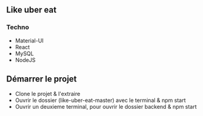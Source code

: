 ## Like uber eat

### Techno
- Material-UI
- React
- MySQL
- NodeJS

## Démarrer le projet
- Clone le projet & l'extraire
- Ouvrir le dossier (like-uber-eat-master) avec le terminal & npm start
- Ouvrir un deuxieme terminal, pour ouvrir le dossier backend & npm start